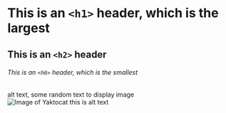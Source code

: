 # This is an `<h1>` header, which is the largest
## This is an `<h2>` header
###### This is an `<h6>` header, which is the smallest

alt text, some random text to display image
![Image of Yaktocat this is alt text ](https://octodex.github.com/images/yaktocat.png)


